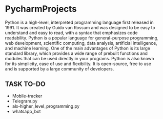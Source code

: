 # PycharmProjects

Python is a high-level, interpreted programming language first released in 1991. It was created by Guido van Rossum and was designed to be easy to understand and easy to read, with a syntax that emphasizes code readability. Python is a popular language for general-purpose programming, web development, scientific computing, data analysis, artificial intelligence, and machine learning. One of the main advantages of Python is its large standard library, which provides a wide range of prebuilt functions and modules that can be used directly in your programs. Python is also known for its simplicity, ease of use and flexibility. It is open-source, free to use and is supported by a large community of developers.

## TASK TO-DO
- Mobile-tracker
- Telegram.py  
- alx-higher_level_programming.py
- whatsapp_bot
